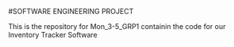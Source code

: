 #SOFTWARE ENGINEERING PROJECT

This is the repository for Mon_3-5_GRP1 containin the code for our Inventory Tracker Software
